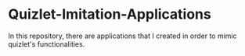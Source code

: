 # Quizlet-Imitation-Applications
In this repository, there are applications that I created in order to mimic quizlet's functionalities. 
